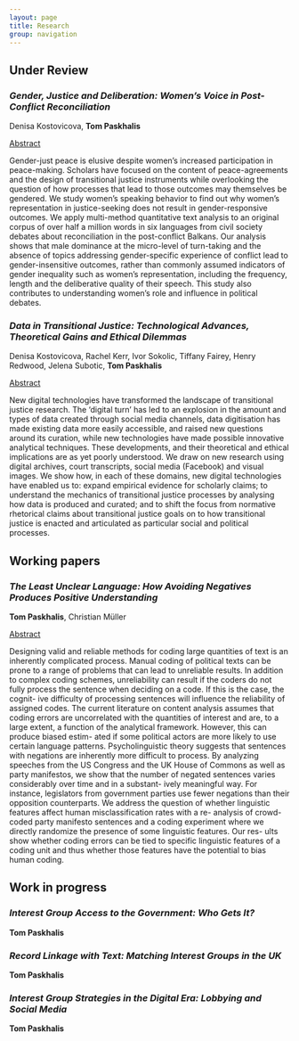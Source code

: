```yaml
---
layout: page
title: Research
group: navigation
---
```


## Under Review

### *Gender, Justice and Deliberation: Women’s Voice in Post-Conflict Reconciliation*
Denisa Kostovicova, **Tom Paskhalis**

<p><a class="btn btn-info" data-toggle="collapse" href="#collapseAbstract2"
role="button" aria-expanded="false" aria-controls="collapseAbstract2">Abstract</a></p>
<div class="collapse" id="collapseAbstract2">
<div class="card card-body">
Gender-just peace is elusive despite women’s increased participation in peace-making.
Scholars have focused on the content of peace-agreements and the design of
transitional justice instruments while overlooking the question of how processes
that lead to those outcomes may themselves be gendered. We study women’s speaking behavior
to find out why women’s representation in justice-seeking does not result
in gender-responsive outcomes. We apply multi-method quantitative text analysis
to an original corpus of over half a million words in six languages from civil
society debates about reconciliation in the post-conflict Balkans.
Our analysis shows that male dominance at the micro-level of turn-taking
and the absence of topics addressing gender-specific experience of conflict
lead to gender-insensitive outcomes, rather than commonly assumed indicators
of gender inequality such as women’s representation, including the frequency,
length and the deliberative quality of their speech.
This study also contributes to understanding women’s role and influence in political debates.
</div>
</div>

### *Data in Transitional Justice: Technological Advances, Theoretical Gains and Ethical Dilemmas*
Denisa Kostovicova, Rachel Kerr, Ivor Sokolic, Tiffany Fairey, Henry Redwood,
Jelena Subotic, **Tom Paskhalis**

<p><a class="btn btn-info" data-toggle="collapse" href="#collapseAbstract1"
role="button" aria-expanded="false" aria-controls="collapseAbstract1">Abstract</a></p>
<div class="collapse" id="collapseAbstract1">
<div class="card card-body">
New digital technologies have transformed the landscape of transitional justice
research. The ‘digital turn’ has led to an explosion in the amount and types of data
created through social media channels, data digitisation has made existing data more
easily accessible, and raised new questions around its curation, while new
technologies have made possible innovative analytical techniques. These
developments, and their theoretical and ethical implications are as yet poorly
understood. We draw on new research using digital archives, court transcripts, social
media (Facebook) and visual images. We show how, in each of these domains, new
digital technologies have enabled us to: expand empirical evidence for scholarly
claims; to understand the mechanics of transitional justice processes by analysing how
data is produced and curated; and to shift the focus from normative rhetorical claims
about transitional justice goals on to how transitional justice is enacted and articulated
as particular social and political processes.
</div>
</div>

## Working papers

### *The Least Unclear Language: How Avoiding Negatives Produces Positive Understanding*
**Tom Paskhalis**, Christian Müller

<p><a class="btn btn-info" data-toggle="collapse" href="#collapseAbstract3"
role="button" aria-expanded="false" aria-controls="collapseAbstract3">Abstract</a></p>
<div class="collapse" id="collapseAbstract3">
<div class="card card-body">
Designing  valid  and  reliable  methods  for  coding  large  quantities  of  text  is
an  inherently  complicated  process.  Manual  coding  of  political  texts  can  be
prone to a range of problems that can lead to unreliable results. In addition
to complex coding schemes, unreliability can result if the coders do not fully
process the sentence when deciding on a code. If this is the case, the cognit-
ive difficulty of processing sentences will influence the reliability of assigned
codes. The current literature on content analysis assumes that coding errors
are uncorrelated with the quantities of interest and are, to a large extent, a
function of the analytical framework. However, this can produce biased estim-
ated if some political actors are more likely to use certain language patterns.
Psycholinguistic theory suggests that sentences with negations are inherently
more difficult to process. By analyzing speeches from the US Congress and
the  UK  House  of  Commons  as  well  as  party  manifestos,  we  show  that  the
number of negated sentences varies considerably over time and in a substant-
ively  meaningful  way.  For  instance,  legislators  from  government  parties  use
fewer negations than their opposition counterparts. We address the question
of whether linguistic features affect human misclassification rates with a re-
analysis of crowd-coded party manifesto sentences and a coding experiment
where we directly randomize the presence of some linguistic features. Our res-
ults show whether coding errors can be tied to specific linguistic features of a
coding unit and thus whether those features have the potential to bias human
coding.
</div>
</div>

## Work in progress

### *Interest Group Access to the Government: Who Gets It?*
**Tom Paskhalis**

### *Record Linkage with Text: Matching Interest Groups in the UK*
**Tom Paskhalis**

### *Interest Group Strategies in the Digital Era: Lobbying and Social Media*
**Tom Paskhalis**
